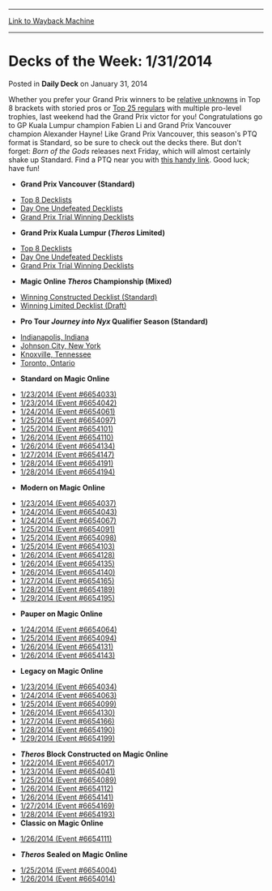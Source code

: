 
---
[Link to Wayback Machine](https://web.archive.org/web/20211021042909/https://magic.wizards.com/en/articles/archive/daily-deck/decks-week-1312014-2014-01-30)

[_metadata_:description]:- "Whether you prefer your Grand Prix winners to be relative unknowns in Top 8 brackets with storied pros or Top 25 regulars with multiple pro-level trophies, last weekend had the Grand Prix victor for you! Congratulations go to GP Kuala Lumpur champion Fabien Li and Grand Prix Vancouver champion Alexander Hayne! Like Grand Prix Vancouver, this season's PTQ format is Standard, so"
[_metadata_:generator]:- "Drupal 7 (http://drupal.org)"
[_metadata_:node]:- "207271"
[_metadata_:path_date]:- "2014-01-30"
[_metadata_:publish_date]:- "2014-01-31"
[_metadata_:source]:- "div-main-content"
[_metadata_:title]:- "Decks of the Week: 1/31/2014"
[_metadata_:wayback_capture_timestamp]:- "2021-10-21 04:29:09"
[_metadata_:wayback_raw_url]:- "https://web.archive.org/web/20211021042909id_/https://magic.wizards.com/en/articles/archive/daily-deck/decks-week-1312014-2014-01-30"
[_metadata_:wayback_url]:- "https://magic.wizards.com/en/articles/archive/daily-deck/decks-week-1312014-2014-01-30"
---


Decks of the Week: 1/31/2014
============================



 Posted in **Daily Deck**
 on January 31, 2014 










Whether you prefer your Grand Prix winners to be [relative unknowns](http://archive.wizards.com/magic/magazine/article.aspx?x=mtg/daily/eventcoverage/gpkl14/welcome) in Top 8 brackets with storied pros or [Top 25 regulars](http://archive.wizards.com/magic/magazine/article.aspx?x=mtg/daily/eventcoverage/gpvan14/welcome) with multiple pro-level trophies, last weekend had the Grand Prix victor for you! Congratulations go to GP Kuala Lumpur champion Fabien Li and Grand Prix Vancouver champion Alexander Hayne! Like Grand Prix Vancouver, this season's PTQ format is Standard, so be sure to check out the decks there. But don't forget: *Born of the Gods* releases next Friday, which will almost certainly shake up Standard. Find a PTQ near you with [this handy link](https://archive.wizards.com/Magic/TCG/Events.aspx?x=mtg/event/protour/qualifierlist#jou). Good luck; have fun! 

* **Grand Prix Vancouver (Standard)**
+ [Top 8 Decklists](http://archive.wizards.com/magic/magazine/article.aspx?x=mtg/daily/eventcoverage/gpvan14/welcome#1)
+ [Day One Undefeated Decklists](http://archive.wizards.com/magic/magazine/article.aspx?x=mtg/daily/eventcoverage/gpvan14/day2#1)
+ [Grand Prix Trial Winning Decklists](http://archive.wizards.com/magic/magazine/article.aspx?x=mtg/daily/eventcoverage/gpvan14/day1#1)
* **Grand Prix Kuala Lumpur (*Theros* Limited)**
+ [Top 8 Decklists](http://archive.wizards.com/magic/magazine/article.aspx?x=mtg/daily/eventcoverage/gpkl14/welcome#10)
+ [Day One Undefeated Decklists](http://archive.wizards.com/magic/magazine/article.aspx?x=mtg/daily/eventcoverage/gpkl14/day2#1)
+ [Grand Prix Trial Winning Decklists](http://archive.wizards.com/magic/magazine/article.aspx?x=mtg/daily/eventcoverage/gpkl14/day1#1)
* **Magic Online *Theros* Championship (Mixed)**
+ [Winning Constructed Decklist (Standard)](http://archive.wizards.com/Magic/Magazine/Article.aspx?x=mtg/daily/other/01272014/theroschampionships#constructed)
+ [Winning Limited Decklist (Draft)](http://archive.wizards.com/Magic/Magazine/Article.aspx?x=mtg/daily/other/01272014/theroschampionships#limited)
* **Pro Tour *Journey into Nyx* Qualifier Season (Standard)**
+ [Indianapolis, Indiana](/magic/magazine/events.aspx?x=mtg/daily/eventcoverage/journeyintonyx14ptq/0126indianapolis)
+ [Johnson City, New York](/magic/magazine/events.aspx?x=mtg/daily/eventcoverage/journeyintonyx14ptq/0125johnsoncity)
+ [Knoxville, Tennessee](/magic/magazine/events.aspx?x=mtg/daily/eventcoverage/journeyintonyx14ptq/0118knoxville)
+ [Toronto, Ontario](/magic/magazine/events.aspx?x=mtg/daily/eventcoverage/journeyintonyx14ptq/0118toronto)
* **Standard on Magic Online**
+ [1/23/2014 (Event #6654033)](/Magic/Digital/MagicOnlineTourn.aspx?x=mtg/digital/magiconline/tourn/6654033)
+ [1/23/2014 (Event #6654042)](/Magic/Digital/MagicOnlineTourn.aspx?x=mtg/digital/magiconline/tourn/6654042)
+ [1/24/2014 (Event #6654061)](/Magic/Digital/MagicOnlineTourn.aspx?x=mtg/digital/magiconline/tourn/6654061)
+ [1/25/2014 (Event #6654097)](/Magic/Digital/MagicOnlineTourn.aspx?x=mtg/digital/magiconline/tourn/6654097)
+ [1/25/2014 (Event #6654101)](/Magic/Digital/MagicOnlineTourn.aspx?x=mtg/digital/magiconline/tourn/6654101)
+ [1/26/2014 (Event #6654110)](/Magic/Digital/MagicOnlineTourn.aspx?x=mtg/digital/magiconline/tourn/6654110)
+ [1/26/2014 (Event #6654134)](/Magic/Digital/MagicOnlineTourn.aspx?x=mtg/digital/magiconline/tourn/6654134)
+ [1/27/2014 (Event #6654147)](/Magic/Digital/MagicOnlineTourn.aspx?x=mtg/digital/magiconline/tourn/6654147)
+ [1/28/2014 (Event #6654191)](/Magic/Digital/MagicOnlineTourn.aspx?x=mtg/digital/magiconline/tourn/6654191)
+ [1/28/2014 (Event #6654194)](/Magic/Digital/MagicOnlineTourn.aspx?x=mtg/digital/magiconline/tourn/6654194)
* **Modern on Magic Online**
+ [1/23/2014 (Event #6654037)](/Magic/Digital/MagicOnlineTourn.aspx?x=mtg/digital/magiconline/tourn/6654037)
+ [1/24/2014 (Event #6654043)](/Magic/Digital/MagicOnlineTourn.aspx?x=mtg/digital/magiconline/tourn/6654043)
+ [1/24/2014 (Event #6654067)](/Magic/Digital/MagicOnlineTourn.aspx?x=mtg/digital/magiconline/tourn/6654067)
+ [1/25/2014 (Event #6654091)](/Magic/Digital/MagicOnlineTourn.aspx?x=mtg/digital/magiconline/tourn/6654091)
+ [1/25/2014 (Event #6654098)](/Magic/Digital/MagicOnlineTourn.aspx?x=mtg/digital/magiconline/tourn/6654098)
+ [1/25/2014 (Event #6654103)](/Magic/Digital/MagicOnlineTourn.aspx?x=mtg/digital/magiconline/tourn/6654103)
+ [1/26/2014 (Event #6654128)](/Magic/Digital/MagicOnlineTourn.aspx?x=mtg/digital/magiconline/tourn/6654128)
+ [1/26/2014 (Event #6654135)](/Magic/Digital/MagicOnlineTourn.aspx?x=mtg/digital/magiconline/tourn/6654135)
+ [1/26/2014 (Event #6654140)](/Magic/Digital/MagicOnlineTourn.aspx?x=mtg/digital/magiconline/tourn/6654140)
+ [1/27/2014 (Event #6654165)](/Magic/Digital/MagicOnlineTourn.aspx?x=mtg/digital/magiconline/tourn/6654165)
+ [1/28/2014 (Event #6654189)](/Magic/Digital/MagicOnlineTourn.aspx?x=mtg/digital/magiconline/tourn/6654189)
+ [1/29/2014 (Event #6654195)](/Magic/Digital/MagicOnlineTourn.aspx?x=mtg/digital/magiconline/tourn/6654195)
* **Pauper on Magic Online**
+ [1/24/2014 (Event #6654064)](/Magic/Digital/MagicOnlineTourn.aspx?x=mtg/digital/magiconline/tourn/6654064)
+ [1/25/2014 (Event #6654094)](/Magic/Digital/MagicOnlineTourn.aspx?x=mtg/digital/magiconline/tourn/6654094)
+ [1/26/2014 (Event #6654131)](/Magic/Digital/MagicOnlineTourn.aspx?x=mtg/digital/magiconline/tourn/6654131)
+ [1/26/2014 (Event #6654143)](/Magic/Digital/MagicOnlineTourn.aspx?x=mtg/digital/magiconline/tourn/6654143)
* **Legacy on Magic Online**
+ [1/23/2014 (Event #6654034)](/Magic/Digital/MagicOnlineTourn.aspx?x=mtg/digital/magiconline/tourn/6654034)
+ [1/24/2014 (Event #6654063)](/Magic/Digital/MagicOnlineTourn.aspx?x=mtg/digital/magiconline/tourn/6654063)
+ [1/25/2014 (Event #6654099)](/Magic/Digital/MagicOnlineTourn.aspx?x=mtg/digital/magiconline/tourn/6654099)
+ [1/26/2014 (Event #6654130)](/Magic/Digital/MagicOnlineTourn.aspx?x=mtg/digital/magiconline/tourn/6654130)
+ [1/27/2014 (Event #6654166)](/Magic/Digital/MagicOnlineTourn.aspx?x=mtg/digital/magiconline/tourn/6654166)
+ [1/28/2014 (Event #6654190)](/Magic/Digital/MagicOnlineTourn.aspx?x=mtg/digital/magiconline/tourn/6654190)
+ [1/29/2014 (Event #6654199)](/Magic/Digital/MagicOnlineTourn.aspx?x=mtg/digital/magiconline/tourn/6654199)
* ***Theros* Block Constructed on Magic Online**
* [1/22/2014 (Event #6654017)](/Magic/Digital/MagicOnlineTourn.aspx?x=mtg/digital/magiconline/tourn/6654017)
* [1/23/2014 (Event #6654041)](/Magic/Digital/MagicOnlineTourn.aspx?x=mtg/digital/magiconline/tourn/6654041)
* [1/25/2014 (Event #6654089)](/Magic/Digital/MagicOnlineTourn.aspx?x=mtg/digital/magiconline/tourn/6654089)
* [1/26/2014 (Event #6654112)](/Magic/Digital/MagicOnlineTourn.aspx?x=mtg/digital/magiconline/tourn/6654112)
* [1/26/2014 (Event #6654141)](/Magic/Digital/MagicOnlineTourn.aspx?x=mtg/digital/magiconline/tourn/6654141)
* [1/27/2014 (Event #6654169)](/Magic/Digital/MagicOnlineTourn.aspx?x=mtg/digital/magiconline/tourn/6654169)
* [1/28/2014 (Event #6654193)](/Magic/Digital/MagicOnlineTourn.aspx?x=mtg/digital/magiconline/tourn/6654193)
* **Classic on Magic Online**
+ [1/26/2014 (Event #6654111)](/Magic/Digital/MagicOnlineTourn.aspx?x=mtg/digital/magiconline/tourn/6654111)
* ***Theros* Sealed on Magic Online**
+ [1/25/2014 (Event #6654004)](/Magic/Digital/MagicOnlineTourn.aspx?x=mtg/digital/magiconline/tourn/6654004)
+ [1/26/2014 (Event #6654014)](/Magic/Digital/MagicOnlineTourn.aspx?x=mtg/digital/magiconline/tourn/6654014)







